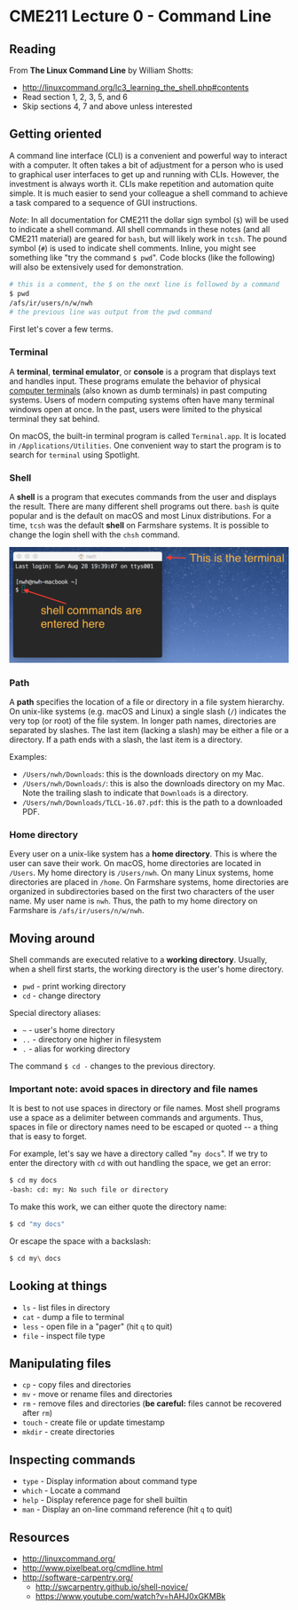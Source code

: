 # CME211 Lecture 0 - Command Line

## Reading

From **The Linux Command Line** by William Shotts:
  * <http://linuxcommand.org/lc3_learning_the_shell.php#contents>
  * Read section 1, 2, 3, 5, and 6
  * Skip sections 4, 7 and above unless interested

## Getting oriented

A command line interface (CLI) is a convenient and powerful way to interact with
a computer.  It often takes a bit of adjustment for a person who is used to
graphical user interfaces to get up and running with CLIs.  However, the
investment is always worth it.  CLIs make repetition and automation quite
simple.  It is much easier to send your colleague a shell command to achieve a
task compared to a sequence of GUI instructions.

*Note*: In all documentation for CME211 the dollar sign symbol (`$`) will be
used to indicate a shell command.  All shell commands in these notes (and all
CME211 material) are geared for `bash`, but will likely work in `tcsh`.  The
pound symbol (`#`) is used to indicate shell comments.  Inline, you might see
something like "try the command `$ pwd`".  Code blocks (like the following)
will also be extensively used for demonstration.

```sh
# this is a comment, the $ on the next line is followed by a command
$ pwd
/afs/ir/users/n/w/nwh
# the previous line was output from the pwd command
```

First let's cover a few terms.

### Terminal

A **terminal**, **terminal emulator**, or **console** is a program that displays
text and handles input.  These programs emulate the behavior of physical
[computer terminals](https://en.wikipedia.org/wiki/Computer_terminal) (also
known as dumb terminals) in past computing systems.  Users of modern computing
systems often have many terminal windows open at once.  In the past, users were
limited to the physical terminal they sat behind.

On macOS, the built-in terminal program is called `Terminal.app`.  It is located
in `/Applications/Utilities`.  One convenient way to start the program is to
search for `terminal` using Spotlight.

### Shell

A **shell** is a program that executes commands from the user and displays the
result.  There are many different shell programs out there.  `bash` is quite
popular and is the default on macOS and most Linux distributions.  For a time,
`tcsh` was the default **shell** on Farmshare systems.  It is possible to change
the login shell with the `chsh` command.

![fig](fig/terminal-shell.png)

### Path

A **path** specifies the location of a file or directory in a file system
hierarchy.  On unix-like systems (e.g. macOS and Linux) a single slash (`/`)
indicates the very top (or root) of the file system.  In longer path names,
directories are separated by slashes.  The last item (lacking a slash) may be
either a file or a directory.  If a path ends with a slash, the last item is a
directory.

Examples:

* `/Users/nwh/Downloads`: this is the downloads directory on my Mac.
* `/Users/nwh/Downloads/`: this is also the downloads directory on my Mac.  Note
  the trailing slash to indicate that `Downloads` is a directory.
* `/Users/nwh/Downloads/TLCL-16.07.pdf`: this is the path to a downloaded PDF.

### Home directory

Every user on a unix-like system has a **home directory**.  This is where the
user can save their work.  On macOS, home directories are located in `/Users`.
My home directory is `/Users/nwh`.  On many Linux systems, home directories are
placed in `/home`.  On Farmshare systems, home directories are organized in
subdirectories based on the first two characters of the user name.  My user name
is `nwh`.  Thus, the path to my home directory on Farmshare is
`/afs/ir/users/n/w/nwh`.

## Moving around

Shell commands are executed relative to a **working directory**.  Usually, when
a shell first starts, the working directory is the user's home directory.

* `pwd` - print working directory
* `cd` - change directory

Special directory aliases:

* `~` - user's home directory
* `..` - directory one higher in filesystem
* `.` - alias for working directory

The command `$ cd -` changes to the previous directory.

### Important note: avoid spaces in directory and file names

It is best to not use spaces in directory or file names.  Most shell programs
use a space as a delimiter between commands and arguments.  Thus, spaces in file
or directory names need to be escaped or quoted -- a thing that is easy to
forget.

For example, let's say we have a directory called "`my docs`".  If we try to
enter the directory with `cd` with out handling the space, we get an error:

```sh
$ cd my docs
-bash: cd: my: No such file or directory
```

To make this work, we can either quote the directory name:

```sh
$ cd "my docs"
```

Or escape the space with a backslash:

```sh
$ cd my\ docs
```

## Looking at things

* `ls` - list files in directory
* `cat` - dump a file to terminal
* `less` - open file in a "pager" (hit `q` to quit)
* `file` - inspect file type

## Manipulating files

* `cp` - copy files and directories
* `mv` - move or rename files and directories
* `rm` - remove files and directories
  (**be careful:** files cannot be recovered after `rm`)
* `touch` - create file or update timestamp
* `mkdir` - create directories

## Inspecting commands

* `type` - Display information about command type
* `which` - Locate a command
* `help` - Display reference page for shell builtin
* `man` - Display an on-line command reference (hit `q` to quit)

## Resources

* <http://linuxcommand.org/>
* <http://www.pixelbeat.org/cmdline.html>
* <http://software-carpentry.org/>
  * <http://swcarpentry.github.io/shell-novice/>
  * <https://www.youtube.com/watch?v=hAHJ0xGKMBk>
